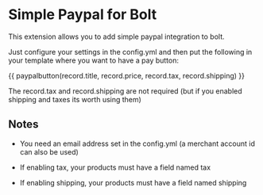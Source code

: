 Simple Paypal for Bolt
======================

This extension allows you to add simple paypal integration to bolt.

Just configure your settings in the config.yml and then put the following in your template where you want to have a pay button:

{{ paypalbutton(record.title, record.price, record.tax, record.shipping) }}

The record.tax and record.shipping are not required (but if you enabled shipping and taxes its worth using them)

Notes
-----

* You need an email address set in the config.yml (a merchant account id can also be used)

* If enabling tax, your products must have a field named tax
* If enabling shipping, your products must have a field named shipping

